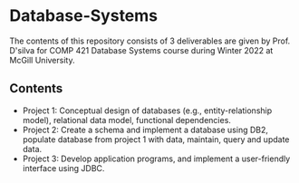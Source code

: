 # Database-Systems
The contents of this repository consists of 3 deliverables are given by Prof. D'silva for COMP 421 Database Systems course during Winter 2022 at McGill University.
## Contents
* Project 1: Conceptual design of databases (e.g., entity-relationship model), relational data model, functional dependencies.
* Project 2: Create a schema and implement a database using DB2, populate database from project 1 with data, maintain, query and update data.
* Project 3: Develop application programs, and implement a user-friendly interface using JDBC.
